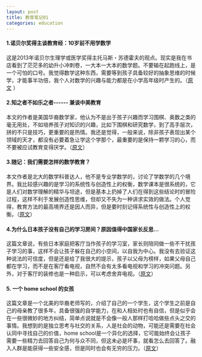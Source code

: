 ```yaml
---
layout: post
title: 教育笔记01
categories: education
---
```


#### 1.诺贝尔奖得主谈教育经：10岁前不用学数学

这是2013年诺贝尔生理学或医学奖得主托马斯・苏德霍夫的观点。现实是我在书店看到了茫茫多的幼升小冲刺卷，一大本一大本的数学题。不要输在起跑线上，是一个可怕的口号。我觉得数学这种东西，需要等到孩子具备较好的抽象思维的时候学，才能事半功倍，我个人对数学的兴趣与能力都是在小学高年级时产生的。（[原文](http://edu.sina.com.cn/zxx/2014-10-24/1546440364.shtml) ）

#### 2.知之者不如乐之者------ 兼谈中美教育

本文的作者是美国华裔数学家，他认为不是出于孩子兴趣而学习围棋、奥数之类的毫无用处，不如培养孩子对知识的兴趣，比如下围棋和研究数学，到了高手层次，拼的不只是技巧，更重要的是热情。我还是觉得，一般来说，除非孩子表现出某个领域的天才，都没有必要着急让学这个学那个，最重要的是保持一颗学习的心，而不要被应试教育变得厌学。（[原文](http://www.zhipingyou.com/qqsh/index.php?topic=1427.0)）

#### 3.随记：我们需要怎样的数学教育？

本文作者是北大的数学科普达人，他不是专业学数学的，讨论了学数学的几个境界。我比较感兴趣的是学习的系统性与创造性上的权衡，数学课本是很系统的，它是人们对数学理解的精华与坦途，但是基本上扔掉了人们在得到这些结论时的冒险过程，这样不利于发展创造性思维，但却又不失为一种讲求实效的做法。个人觉得，教育方法的最高境界还是因人而异，但是要时刻记得系统性与创造性上的权衡。（[原文](http://www.matrix67.com/blog/archives/4294)）

#### 4.为什么日本孩子没有自己的学习房间？原因值得中国家长反思…

这篇文章说，有些日本家庭把客厅当作孩子的学习室，家长则陪同做一些不干扰孩子学习的事，这样不会让孩子躲在自己的小空间，以自我为中心。我没有去验证这种说法的可信度，但是还是给了我很大的提示，孩子以父母为榜样，如果父母自己都在学习，而不是在客厅看电视，自然不会有太多看电视和学习的冲突问题。另外，对于客厅的装修也是一种启示，可以考虑舍弃电视。（[原文](http://www.sohu.com/a/49351122_349241)）

#### 5. 一个 home school 的女孩

这篇文章是一个北美的华裔老师写的，介绍了自己的一个学生，这个学生之前是自己的母亲教了很多年，具备很强的自学能力，在和人相处时也有自信，但是似乎会在一些很微妙的地方纠结，简单点说就是不会像一般人那样打哈哈做些点头之交的事情。我想到的是独立思考与社交的关系，人是社会的动物，可能还是需要在社会认同中寻找自己的价值，home school是一个异化的选择，它可能始终会让孩子需要一些精力去回答自己为何与众不同，但这未必是坏事，就看怎么去回答了。融入人群是能获得一些安全感，但是同时也会有无穷的压力。（[原文](http://blog.sina.com.cn/s/blog_5921fa080100tki2.html)）